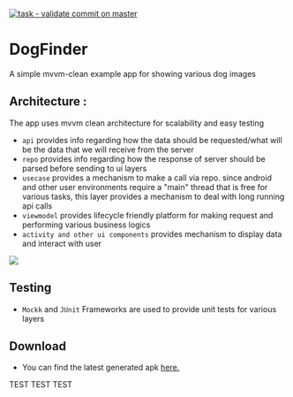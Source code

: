 [![task - validate commit on master](https://github.com/root-ansh/DogFinder/actions/workflows/on_push_to_master.yaml/badge.svg)](https://github.com/root-ansh/DogFinder/actions/workflows/on_push_to_master.yaml)
# DogFinder
A simple mvvm-clean example app for showing various dog images 


## Architecture : 
The app uses mvvm clean architecture for scalability and easy testing
- `api` provides info regarding how the data should be requested/what will be the data that we will receive from the server
- `repo` provides info regarding how the response of server should be parsed before sending to ui layers
- `usecase` provides a mechanism to make a call via repo. since android and other user environments require a "main" thread that is free for various tasks, this layer provides a mechanism to deal with long running api calls
- `viewmodel` provides lifecycle friendly platform for making request and performing various business logics
- `activity and other ui components` provides mechanism to display data and interact with user

![](https://miro.medium.com/max/896/1*SjczBI6N688JKSiBiYoTcA.png)


## Testing

- `Mockk` and  `JUnit` Frameworks are used to provide unit tests for various layers 

## Download
- You can find the latest generated apk [here.](/apk)

TEST
TEST
TEST
